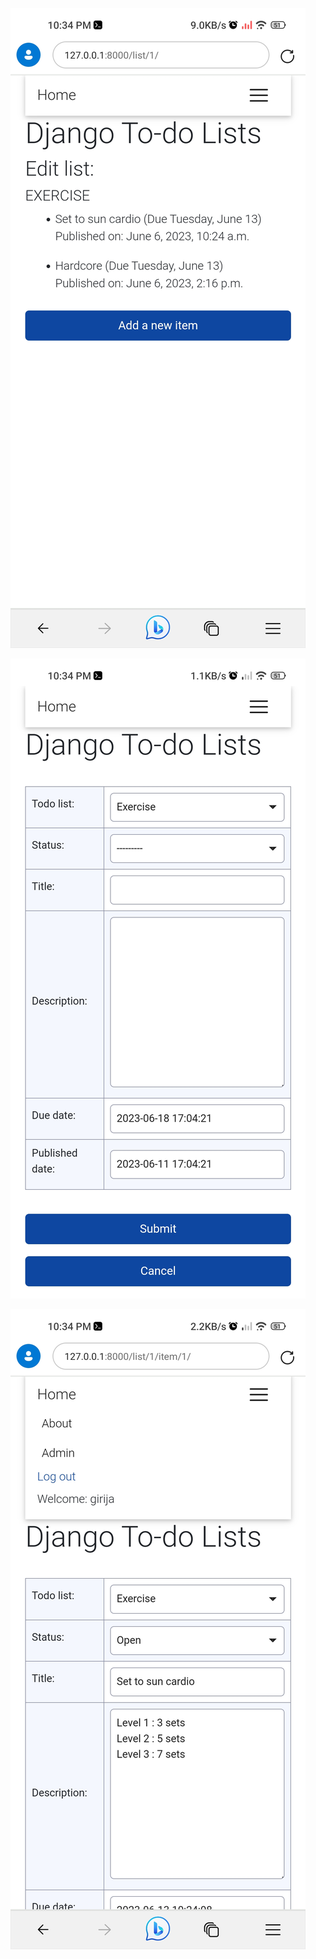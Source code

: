 ![alt text](https://github.com/girijakangutkar/Django-To_Do_List/blob/main/Screenshot_2023-06-11-22-34-19-168_com.microsoft.emmx.jpg)



![alt text](https://github.com/girijakangutkar/Django-To_Do_List/blob/main/Screenshot_2023-06-11-22-34-29-950_com.microsoft.emmx.jpg)


![alt text](https://github.com/girijakangutkar/Django-To_Do_List/blob/main/Screenshot_2023-06-11-22-34-43-976_com.microsoft.emmx.jpg)
